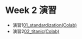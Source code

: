   # Week 2 演習

  - 演習1[01_standardization(Colab)](https://colab.research.google.com/drive/1j58W3HfWF7e62b7HE5EM2t5Frx9gapID?usp=sharing)
  - 演習2[02_titanic(Colab)](https://colab.research.google.com/drive/1BwPrahV0m5BQoo0KmNm-oaODj_lHr-VC?usp=sharing)
  

